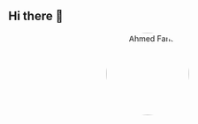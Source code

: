 ## Hi there 👋
<p align="center">
  <img src="https://github.com/Ahme-fahd.png" width="150" height="150" style="border-radius:50%;" alt="Ahmed Fahd">
</p>

<!--
**Ahme-fahd/Ahme-fahd** is a ✨ _special_ ✨ repository because its `README.md` (this file) appears on your GitHub profile.

# 👋 Hi, I'm Ahmed Fahd  

Welcome to my GitHub profile! 🚀  

##🌟 Featured Projects:
- 📌 [Book Marker](https://ahme-fahd.github.io/BookMarker/) – A simple web app to save and manage bookmarks(CRUD System).  
- 📌 [E-Commerce](https://ahme-fahd.github.io/E-commerce-/#/login)) – is a modern and user-friendly online store designed to provide a seamless shopping experience. 

## 📫 Connect with me:
- 💼 [https://www.linkedin.com/in/ahmed-essaam/](#)  
- ✉️ [aessam2224@gmail.com](#)  

⭐ **Don't forget to star my projects!** ⭐  
